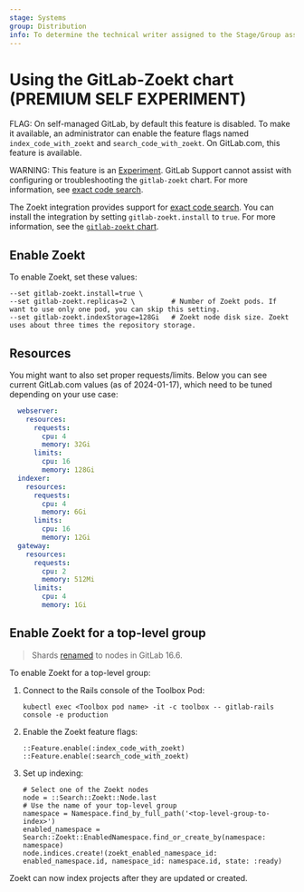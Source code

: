 ```yaml
---
stage: Systems
group: Distribution
info: To determine the technical writer assigned to the Stage/Group associated with this page, see https://handbook.gitlab.com/handbook/product/ux/technical-writing/#assignments
---
```


# Using the GitLab-Zoekt chart **(PREMIUM SELF EXPERIMENT)**

FLAG:
On self-managed GitLab, by default this feature is disabled.
To make it available, an administrator can enable the feature flags named `index_code_with_zoekt` and `search_code_with_zoekt`.
On GitLab.com, this feature is available.

WARNING:
This feature is an [Experiment](https://docs.gitlab.com/ee/policy/experiment-beta-support.html#experiment).
GitLab Support cannot assist with configuring or troubleshooting the
`gitlab-zoekt` chart. For more information, see
[exact code search](https://docs.gitlab.com/ee/user/search/exact_code_search.html).

The Zoekt integration provides support for
[exact code search](https://docs.gitlab.com/ee/user/search/exact_code_search.html).
You can install the integration by setting `gitlab-zoekt.install` to `true`.
For more information, see the [`gitlab-zoekt` chart](https://gitlab.com/gitlab-org/cloud-native/charts/gitlab-zoekt).

## Enable Zoekt

To enable Zoekt, set these values:

```shell
--set gitlab-zoekt.install=true \
--set gitlab-zoekt.replicas=2 \         # Number of Zoekt pods. If want to use only one pod, you can skip this setting.
--set gitlab-zoekt.indexStorage=128Gi   # Zoekt node disk size. Zoekt uses about three times the repository storage.
```

## Resources

You might want to also set proper requests/limits. Below you can see current GitLab.com values (as of 2024-01-17), which need to be tuned depending on your use case:

```yaml
  webserver:
    resources:
      requests:
        cpu: 4
        memory: 32Gi
      limits:
        cpu: 16
        memory: 128Gi
  indexer:
    resources:
      requests:
        cpu: 4
        memory: 6Gi
      limits:
        cpu: 16
        memory: 12Gi
  gateway:
    resources:
      requests:
        cpu: 2
        memory: 512Mi
      limits:
        cpu: 4
        memory: 1Gi
```

## Enable Zoekt for a top-level group

> Shards [renamed](https://gitlab.com/gitlab-org/gitlab/-/merge_requests/134717) to nodes in GitLab 16.6.

To enable Zoekt for a top-level group:

1. Connect to the Rails console of the Toolbox Pod:

   ```shell
   kubectl exec <Toolbox pod name> -it -c toolbox -- gitlab-rails console -e production
   ```

1. Enable the Zoekt feature flags:

   ```shell
   ::Feature.enable(:index_code_with_zoekt)
   ::Feature.enable(:search_code_with_zoekt)
   ```

1. Set up indexing:

   ```shell
   # Select one of the Zoekt nodes
   node = ::Search::Zoekt::Node.last
   # Use the name of your top-level group
   namespace = Namespace.find_by_full_path('<top-level-group-to-index>')
   enabled_namespace = Search::Zoekt::EnabledNamespace.find_or_create_by(namespace: namespace)
   node.indices.create!(zoekt_enabled_namespace_id: enabled_namespace.id, namespace_id: namespace.id, state: :ready)
   ```

Zoekt can now index projects after they are updated or created.
